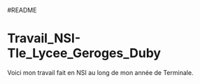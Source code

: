 #README 

# Travail_NSI-Tle_Lycee_Geroges_Duby

Voici mon travail fait en NSI au long de mon année de Terminale.
